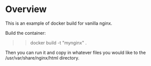 # Overview

This is an example of docker build for vanilla nginx.

Build the container:

>>docker build -t "mynginx" .

Then you can run it and copy in whatever files you would like to the /usr/var/share/nginx/html directory.